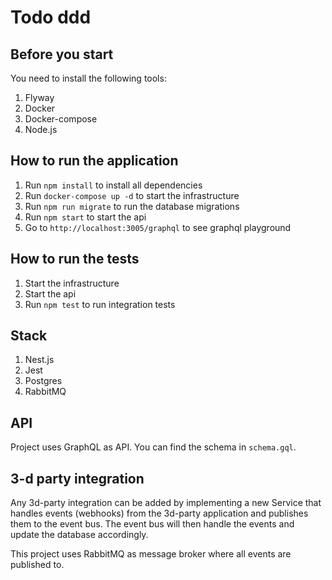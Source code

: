 # Todo ddd

## Before you start

You need to install the following tools:
1. Flyway
2. Docker
3. Docker-compose
4. Node.js

## How to run the application

1. Run `npm install` to install all dependencies
2. Run `docker-compose up -d` to start the infrastructure
3. Run `npm run migrate` to run the database migrations
4. Run `npm start` to start the api
5. Go to `http://localhost:3005/graphql` to see graphql playground

## How to run the tests

1. Start the infrastructure
2. Start the api
3. Run `npm test` to run integration tests

## Stack

1. Nest.js
2. Jest
3. Postgres
4. RabbitMQ


## API

Project uses GraphQL as API. You can find the schema in `schema.gql`.

## 3-d party integration

Any 3d-party integration can be added by implementing a new Service that handles events (webhooks) from the
3d-party application and publishes them to the event bus. The event bus will then handle the events and update the
database accordingly.

This project uses RabbitMQ as message broker where all events are published to.

